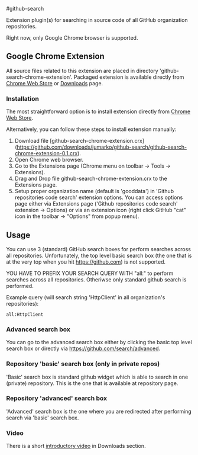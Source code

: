 #github-search


Extension plugin(s) for searching in source code of all GitHub organization repositories.

Right now, only Google Chrome browser is supported. 


## Google Chrome Extension 

All source files related to this extension are placed in directory 'github-search-chrome-extension'.
Packaged extension is available directly from [Chrome Web Store](https://chrome.google.com/webstore/detail/github-repositories-code/kekdlaiopeadgpbjbcedfiladbfehplk) 
or [Downloads](https://github.com/jumarko/github-search/downloads) page.

### Installation
The most straightforward option is to install extension directly from [Chrome Web Store](https://chrome.google.com/webstore/detail/github-repositories-code/kekdlaiopeadgpbjbcedfiladbfehplk).

Alternatively, you can follow these steps to install extension manually:

1. Download file [github-search-chrome-extension.crx] (https://github.com/downloads/jumarko/github-search/github-search-chrome-extension-0.1.crx).
2. Open Chrome web browser.
3. Go to the Extensions page (Chrome menu on toolbar -> Tools -> Extensions).
4. Drag and Drop file github-search-chrome-extension.crx to the Extensions page.
5. Setup proper organization name (default is 'gooddata') in 'Github repositories code search' extension options. You can access options page either via Extensions page ('Github repositories code search' extension -> Options) or via an extension icon (right click GitHub "cat" icon in the toolbar -> "Options" from popup menu). 



## Usage
You can use 3  (standard) GitHub search boxes for perform searches across all repositories.
Unfortunately, the top level basic search box (the one that is at the very top when you hit https://github.com) is not supported.

YOU HAVE TO PREFIX YOUR SEARCH QUERY WITH "all:" to perform searches across all repositories. Otheriwse only standard github search is performed.

Example query (will search string 'HttpClient' in all organization's repositories):
    
    all:HttpClient

### Advanced search box
You can go to the advanced search box either by clicking the basic top level search box or directly via https://github.com/search/advanced.

### Repository 'basic' search box (only in private repos)
'Basic' search box is standard github widget which is able to search in one (private) repository. This is the one that is available at repository page.

### Repository 'advanced' search box
'Advanced' search box is the one where you are redirected after performing search via 'basic' search box.

### Video
There is a short [introductory video](https://github.com/downloads/jumarko/github-search/github-search-code-repositories-in-action.mov) in Downloads section.
